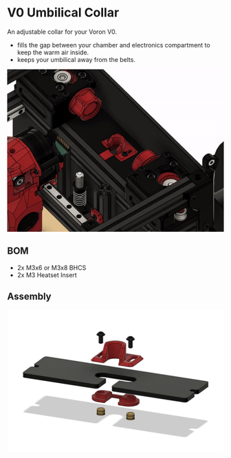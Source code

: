 # V0 Umbilical Collar

An adjustable collar for your Voron V0.  

- fills the gap between your chamber and electronics compartment to keep the warm air inside.
- keeps your umbilical away from the belts.


![Animation](./Images/V0_Umbilical_Collar.gif)


## BOM

- 2x M3x6 or M3x8 BHCS
- 2x M3 Heatset Insert


## Assembly

![Assembly](./Images/assembly.png)
